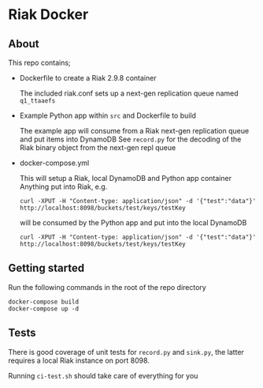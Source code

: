 # Riak Docker

## About

This repo contains;
- Dockerfile to create a Riak 2.9.8 container

  The included riak.conf sets up a next-gen replication queue named `q1_ttaaefs`

- Example Python app within `src` and Dockerfile to build

  The example app will consume from a Riak next-gen replication queue and put items into DynamoDB
  See `record.py` for the decoding of the Riak binary object from the next-gen repl queue

- docker-compose.yml

  This will setup a Riak, local DynamoDB and Python app container
  Anything put into Riak, e.g.
  ```
  curl -XPUT -H "Content-type: application/json" -d '{"test":"data"}' http://localhost:8098/buckets/test/keys/testKey
  ```
  will be consumed by the Python app and put into the local DynamoDB
  ```
  curl -XPUT -H "Content-type: application/json" -d '{"test":"data"}' http://localhost:8098/buckets/test/keys/testKey
  ```

## Getting started

Run the following commands in the root of the repo directory
```
docker-compose build
docker-compose up -d
```

## Tests

There is good coverage of unit tests for `record.py` and `sink.py`, the latter requires a local Riak instance on port 8098.

Running `ci-test.sh` should take care of everything for you